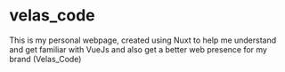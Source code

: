 # velas_code
This is my personal webpage, created using Nuxt to help me understand and get familiar with VueJs and also get a better web presence for my brand (Velas_Code)
